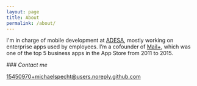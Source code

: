 ```yaml
---
layout: page
title: About
permalink: /about/
---
```


I'm in charge of mobile development at [ADESA](https://www.adesa.com/about-us/), mostly working on enterprise apps used by employees. I’m a cofounder of [Mail+](www.mailplusapp.com), which was one of the top 5 business apps in the App Store from 2011 to 2015. 

*### Contact me*

[15450970+michaelspecht@users.noreply.github.com](_mailto:15450970+michaelspecht@users.noreply.github.com_)